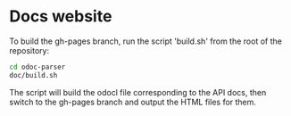 # Docs website

To build the gh-pages branch, run the script 'build.sh' from the
root of the repository:

```sh
cd odoc-parser
doc/build.sh
```

The script will build the odocl file corresponding to the API docs,
then switch to the gh-pages branch and output the HTML files for
them.



